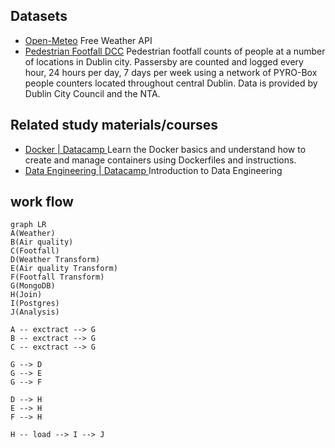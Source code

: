 ## Datasets

- [Open-Meteo](https://open-meteo.com/)   Free Weather API
- [Pedestrian Footfall DCC](https://data.smartdublin.ie/dataset/dublin-city-centre-footfall-counters)  Pedestrian footfall counts of people at a number of locations in Dublin city. Passersby are counted and logged every hour, 24 hours per day, 7 days per week using a network of PYRO-Box people counters located throughout central Dublin. Data is provided by Dublin City Council and the NTA.

## Related study materials/courses 

- [Docker | Datacamp ](https://app.datacamp.com/learn/courses/introduction-to-docker) Learn the Docker basics and understand how to create and manage containers using Dockerfiles and instructions.
- [Data Engineering | Datacamp ](https://app.datacamp.com/learn/courses/introduction-to-data-engineering) Introduction to Data Engineering


## work flow

```mermaid
graph LR
A(Weather)
B(Air quality)
C(Footfall)
D(Weather Transform)
E(Air quality Transform)
F(Footfall Transform)
G(MongoDB)
H(Join)
I(Postgres)
J(Analysis)

A -- exctract --> G
B -- exctract --> G
C -- exctract --> G

G --> D
G --> E
G --> F

D --> H
E --> H
F --> H

H -- load --> I --> J
```
